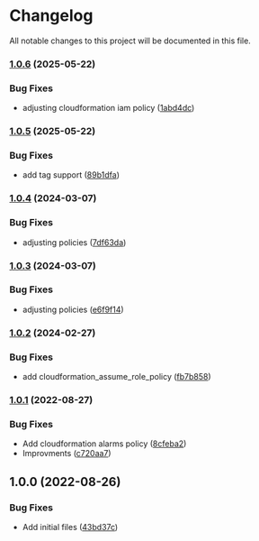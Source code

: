 # Changelog

All notable changes to this project will be documented in this file.

### [1.0.6](https://github.com/ganexcloud/terraform-aws-serverless/compare/v1.0.5...v1.0.6) (2025-05-22)


### Bug Fixes

* adjusting cloudformation iam policy ([1abd4dc](https://github.com/ganexcloud/terraform-aws-serverless/commit/1abd4dcbf13d47f7636ac95f19ee7e05c0cf444e))

### [1.0.5](https://github.com/ganexcloud/terraform-aws-serverless/compare/v1.0.4...v1.0.5) (2025-05-22)


### Bug Fixes

* add tag support ([89b1dfa](https://github.com/ganexcloud/terraform-aws-serverless/commit/89b1dfa9286416ddfe07c5dd1706405014caad7a))

### [1.0.4](https://github.com/ganexcloud/terraform-aws-serverless/compare/v1.0.3...v1.0.4) (2024-03-07)


### Bug Fixes

* adjusting policies ([7df63da](https://github.com/ganexcloud/terraform-aws-serverless/commit/7df63da6e25eccc4f2017f3c48a9173b60fe7dbc))

### [1.0.3](https://github.com/ganexcloud/terraform-aws-serverless/compare/v1.0.2...v1.0.3) (2024-03-07)


### Bug Fixes

* adjusting policies ([e6f9f14](https://github.com/ganexcloud/terraform-aws-serverless/commit/e6f9f143f0f64e3e42421e10e2fa0e557f85a13d))

### [1.0.2](https://github.com/ganexcloud/terraform-aws-serverless/compare/v1.0.1...v1.0.2) (2024-02-27)


### Bug Fixes

* add cloudformation_assume_role_policy ([fb7b858](https://github.com/ganexcloud/terraform-aws-serverless/commit/fb7b85814fcbfd5ea77093aa1308b525a83ec262))

### [1.0.1](https://github.com/ganexcloud/terraform-aws-serverless/compare/v1.0.0...v1.0.1) (2022-08-27)


### Bug Fixes

* Add cloudformation alarms policy ([8cfeba2](https://github.com/ganexcloud/terraform-aws-serverless/commit/8cfeba2b22b2d1a9216307ca43ea696b9a4dd889))
* Improvments ([c720aa7](https://github.com/ganexcloud/terraform-aws-serverless/commit/c720aa76093de0a58cec13151ca8671123dca3df))

## 1.0.0 (2022-08-26)


### Bug Fixes

* Add initial files ([43bd37c](https://github.com/ganexcloud/terraform-aws-serverless/commit/43bd37cb3dc0a3f8717ecdcd3b4dd6fbd26fc25b))
